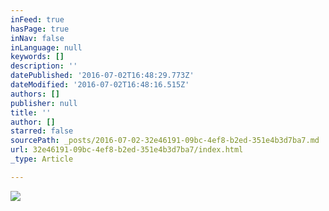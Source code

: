 ```yaml
---
inFeed: true
hasPage: true
inNav: false
inLanguage: null
keywords: []
description: ''
datePublished: '2016-07-02T16:48:29.773Z'
dateModified: '2016-07-02T16:48:16.515Z'
authors: []
publisher: null
title: ''
author: []
starred: false
sourcePath: _posts/2016-07-02-32e46191-09bc-4ef8-b2ed-351e4b3d7ba7.md
url: 32e46191-09bc-4ef8-b2ed-351e4b3d7ba7/index.html
_type: Article

---
```

![](https://the-grid-user-content.s3-us-west-2.amazonaws.com/8aced494-f97c-4332-aa4a-58fa47c9acea.jpg)